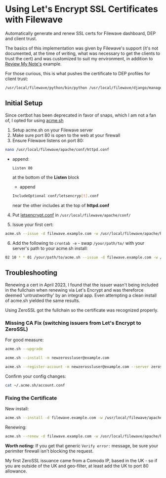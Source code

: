 # Using Let's Encrypt SSL Certificates with Filewave
Automatically generate and renew SSL certs for Filewave dashboard, DEP and client trust.

The basics of this implementation was given by Filewave's support (it's not documented, at the time of writing, what was necessary to get the clients to trust the cert) and was customized to suit my environment, in addition to [Review My Note's](https://www.reviewmynotes.com/2022/10/filewave-and-lets-encrypt.html) example.

For those curious, this is what pushes the certificate to DEP profiles for client trust:
```bash
/usr/local/filewave/python/bin/python /usr/local/filewave/django/manage.pyc update_dep_profile_certs
```

## Initial Setup
Since certbot has been deprecated in favor of snaps, which I am not a fan of, I opted for using [acme.sh](https://github.com/acmesh-official/acme.sh)

1. Setup acme.sh on your Filewave server
2. Make sure port 80 is open to the web at your firewall
3. Ensure Filewave listens on port 80:
  ```bash
  nano /usr/local/filewave/apache/conf/httpd.conf
  ```

  - append:

      ```bash
      Listen 80
      ```
    at the bottom of the **Listen** block

    - append

    ```bash
    IncludeOptional conf/letsencryp[t].conf
    ```
    near the other includes at the top of **httpd.conf**

4. Put [letsencrypt.conf](letsencrypt.conf) in `/usr/local/filewave/apache/conf/`

5. Issue your first cert:
  ```bash
  acme.sh --issue -d filewave.example.com -w /usr/local/filewave/apache/htdocs --debug 2
  ```

6. Add the following to `crontab -e` - swap `/your/path/to/` with your server's path to your acme.sh install:
  ```bash
  02 10 * * 01 /your/path/to/acme.sh --issue -d filewave.example.com -w /usr/local/filewave/apache/htdocs --debug 2
  ```


## Troubleshooting
Renewing a cert in April 2023, I found that the issuer wasn't being included in the fullchain when renewing via Let's Encrypt and was thereforce deemed 'untrustworthy' by an integral app.  Even attempting a clean install of acme.sh yielded the same results.

Using ZeroSSL got the fullchain so the certificate was recognized properly.

### Missing CA Fix (switching issuers from Let's Encrypt to ZeroSSL)
For good measure:
```bash
acme.sh --upgrade
```

```bash
acme.sh --install -m newzerossluser@example.com
```

```bash
acme.sh --register-account -m newzerossluser@example.com --server zerossl
```

Confirm your config changes:
```bash
cat ~/.acme.sh/account.conf
```

### Fixing the Certificate
New install:
```bash
acme.sh --install -d filewave.example.com -w /usr/local/filewave/apache/htdocs --debug 2
```

Renewing:
```bash
acme.sh --renew -d filewave.example.com -w /usr/local/filewave/apache/htdocs --debug 2
```

**Worth noting:** If you get that generic `Verify error:` message, be sure your perimiter firewall isn't blocking the request.

My first ZeroSSL issuance came from a Comodo IP, based in the UK - so if you are outside of the UK and geo-filter, at least add the UK to port 80 allowance.